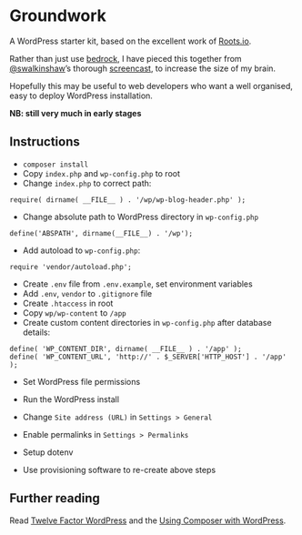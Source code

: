 # Groundwork

A WordPress starter kit, based on the excellent work of [Roots.io]. 

Rather than just use [bedrock], I have pieced this together from [@swalkinshaw]’s thorough [screencast], to increase the size of my brain.

Hopefully this may be useful to web developers who want a well organised, easy to deploy WordPress installation.

**NB: still very much in early stages**

## Instructions

* `composer install`
* Copy `index.php` and `wp-config.php` to root
* Change `index.php` to correct path:
```
require( dirname( __FILE__ ) . '/wp/wp-blog-header.php' );
```
* Change absolute path to WordPress directory in `wp-config.php`
```
define('ABSPATH', dirname(__FILE__) . '/wp');
```
* Add autoload to `wp-config.php`:
```
require 'vendor/autoload.php';
```
* Create `.env` file from `.env.example`, set environment variables
* Add `.env`, `vendor` to `.gitignore` file
* Create `.htaccess` in root
* Copy `wp/wp-content` to `/app`
* Create custom content directories in `wp-config.php` after database details:
```
define( 'WP_CONTENT_DIR', dirname( __FILE__ ) . '/app' );  
define( 'WP_CONTENT_URL', 'http://' . $_SERVER['HTTP_HOST'] . '/app' );
```
* Set WordPress file permissions
* Run the WordPress install
* Change `Site address (URL)` in `Settings > General`
* Enable permalinks in `Settings > Permalinks`


* Setup dotenv
* Use provisioning software to re-create above steps

## Further reading

Read [Twelve Factor WordPress] and the [Using Composer with WordPress].


[Roots.io]: http://roots.io/
[bedrock]: https://github.com/roots/bedrock
[Twelve Factor WordPress]: http://roots.io/twelve-factor-wordpress/
[screencast]: http://roots.io/screencasts/using-composer-with-wordpress/
[@swalkinshaw]: https://twitter.com/swalkinshaw
[Using Composer with WordPress]: http://roots.io/using-composer-with-wordpress/
